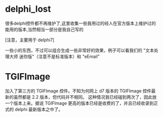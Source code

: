 # delphi_lost
很多delphi控件都不再维护了,这里收集一些我用过的经人在官方版本上维护过的能用的版本,当然相当一部分是我自己写的

[注意，主要用于 delphi7]

一些小的东西，不过可以组合生成一些非常好的效果，例子可以看我们的 "文本处理大师 迷你版"（注意不是标准版本）和 "eEmail"


# TGIFImage

加入了第三方的 TGIFImage 控件。不知为何网上 d7 版本的 TGIFImage 控件最新的虽然都是 2.2 版本，但代码并不相同。
这种情况我已经碰到两次了，因此放一个版本上来。据说 TGIFImage 更高的版本已经是收费的了，并且已经收录到正式的 delphi 最新版本之中了。

